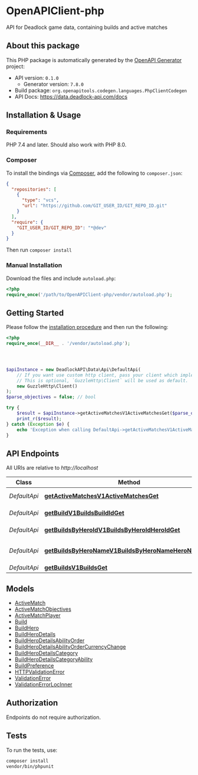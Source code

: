 # OpenAPIClient-php

API for Deadlock game data, containing builds and active matches

## About this package

This PHP package is automatically generated by the [OpenAPI Generator](https://openapi-generator.tech) project:

- API version: `0.1.0`
  - Generator version: `7.8.0`
- Build package: `org.openapitools.codegen.languages.PhpClientCodegen`
- API Docs: https://data.deadlock-api.com/docs

## Installation & Usage

### Requirements

PHP 7.4 and later.
Should also work with PHP 8.0.

### Composer

To install the bindings via [Composer](https://getcomposer.org/), add the following to `composer.json`:

```json
{
  "repositories": [
    {
      "type": "vcs",
      "url": "https://github.com/GIT_USER_ID/GIT_REPO_ID.git"
    }
  ],
  "require": {
    "GIT_USER_ID/GIT_REPO_ID": "*@dev"
  }
}
```

Then run `composer install`

### Manual Installation

Download the files and include `autoload.php`:

```php
<?php
require_once('/path/to/OpenAPIClient-php/vendor/autoload.php');
```

## Getting Started

Please follow the [installation procedure](#installation--usage) and then run the following:

```php
<?php
require_once(__DIR__ . '/vendor/autoload.php');




$apiInstance = new DeadlockAPI\Data\Api\DefaultApi(
    // If you want use custom http client, pass your client which implements `GuzzleHttp\ClientInterface`.
    // This is optional, `GuzzleHttp\Client` will be used as default.
    new GuzzleHttp\Client()
);
$parse_objectives = false; // bool

try {
    $result = $apiInstance->getActiveMatchesV1ActiveMatchesGet($parse_objectives);
    print_r($result);
} catch (Exception $e) {
    echo 'Exception when calling DefaultApi->getActiveMatchesV1ActiveMatchesGet: ', $e->getMessage(), PHP_EOL;
}

```

## API Endpoints

All URIs are relative to *http://localhost*

Class | Method | HTTP request | Description
------------ | ------------- | ------------- | -------------
*DefaultApi* | [**getActiveMatchesV1ActiveMatchesGet**](docs/Api/DefaultApi.md#getactivematchesv1activematchesget) | **GET** /v1/active-matches | Get Active Matches
*DefaultApi* | [**getBuildV1BuildsBuildIdGet**](docs/Api/DefaultApi.md#getbuildv1buildsbuildidget) | **GET** /v1/builds/{build_id} | Get Build
*DefaultApi* | [**getBuildsByHeroIdV1BuildsByHeroIdHeroIdGet**](docs/Api/DefaultApi.md#getbuildsbyheroidv1buildsbyheroidheroidget) | **GET** /v1/builds/by-hero-id/{hero_id} | Get Builds By Hero Id
*DefaultApi* | [**getBuildsByHeroNameV1BuildsByHeroNameHeroNameGet**](docs/Api/DefaultApi.md#getbuildsbyheronamev1buildsbyheronameheronameget) | **GET** /v1/builds/by-hero-name/{hero_name} | Get Builds By Hero Name
*DefaultApi* | [**getBuildsV1BuildsGet**](docs/Api/DefaultApi.md#getbuildsv1buildsget) | **GET** /v1/builds | Get Builds

## Models

- [ActiveMatch](docs/Model/ActiveMatch.md)
- [ActiveMatchObjectives](docs/Model/ActiveMatchObjectives.md)
- [ActiveMatchPlayer](docs/Model/ActiveMatchPlayer.md)
- [Build](docs/Model/Build.md)
- [BuildHero](docs/Model/BuildHero.md)
- [BuildHeroDetails](docs/Model/BuildHeroDetails.md)
- [BuildHeroDetailsAbilityOrder](docs/Model/BuildHeroDetailsAbilityOrder.md)
- [BuildHeroDetailsAbilityOrderCurrencyChange](docs/Model/BuildHeroDetailsAbilityOrderCurrencyChange.md)
- [BuildHeroDetailsCategory](docs/Model/BuildHeroDetailsCategory.md)
- [BuildHeroDetailsCategoryAbility](docs/Model/BuildHeroDetailsCategoryAbility.md)
- [BuildPreference](docs/Model/BuildPreference.md)
- [HTTPValidationError](docs/Model/HTTPValidationError.md)
- [ValidationError](docs/Model/ValidationError.md)
- [ValidationErrorLocInner](docs/Model/ValidationErrorLocInner.md)

## Authorization
Endpoints do not require authorization.

## Tests

To run the tests, use:

```bash
composer install
vendor/bin/phpunit
```
